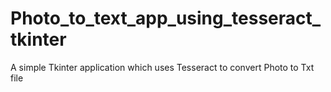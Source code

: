 # Photo_to_text_app_using_tesseract_tkinter
A simple Tkinter application which uses Tesseract to convert Photo to Txt file
